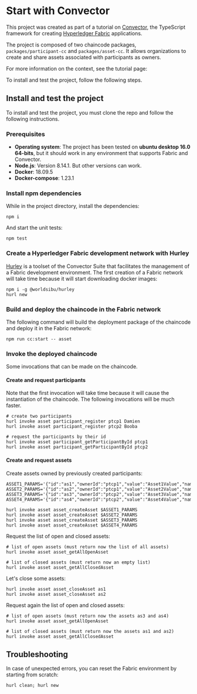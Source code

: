 # Start with Convector
This project was created as part of a tutorial on [Convector](https://github.com/hyperledger-labs/convector), the TypeScript framework for creating [Hyperledger Fabric](https://www.hyperledger.org/projects/fabric) applications.

The project is composed of two chaincode packages, `packages/participant-cc` and `packages/asset-cc`. It allows organizations to create and share assets associated with participants as owners.

For more information on the context, see the tutorial page:

To install and test the project, follow the following steps.

## Install and test the project
To install and test the project, you must clone the repo and follow the following instructions.

### Prerequisites
* **Operating system**: The project has been tested on **ubuntu desktop 16.0 64-bits**, but it should work in any environment that supports Fabric and Convector.
* **Node.js**: Version 8.14.1. But other versions can work.
* **Docker**: 18.09.5
* **Docker-compose**: 1.23.1

### Install npm dependencies
While in the project directory, install the dependencies:
```
npm i
```
And start the unit tests:
```
npm test
```
### Create a Hyperledger Fabric development network with Hurley
[Hurley](https://github.com/worldsibu/hurley) is a toolset  of the Convector Suite that facilitates the management of a Fabric development environment. The first creation of a Fabric network will take time because it will start downloading docker images:
```
npm i -g @worldsibu/hurley
hurl new
```
### Build and deploy the chaincode in the Fabric network
The following command will build the deployment package of the chaincode and deploy it in the Fabric network:
```
npm run cc:start -- asset
```
### Invoke the deployed chaincode
Some invocations that can be made on the chaincode.
#### Create and request participants 
Note that the first invocation will take time because it will cause the instantiation of the chaincode. The following invocations will be much faster.
```
# create two participants
hurl invoke asset participant_register ptcp1 Damien
hurl invoke asset participant_register ptcp2 Booba

# request the participants by their id
hurl invoke asset participant_getParticipantById ptcp1
hurl invoke asset participant_getParticipantById ptcp2
```
#### Create and request assets
Create assets owned by previously created participants:
```
ASSET1_PARAMS='{"id":"as1","ownerId":"ptcp1","value":"Asset1Value","name":"Asset1Name"}'
ASSET2_PARAMS='{"id":"as2","ownerId":"ptcp1","value":"Asset2Value","name":"Asset2Name"}'
ASSET3_PARAMS='{"id":"as3","ownerId":"ptcp2","value":"Asset3Value","name":"Asset3Name"}'
ASSET4_PARAMS='{"id":"as4","ownerId":"ptcp2","value":"Asset4Value","name":"Asset4Name"}'

hurl invoke asset asset_createAsset $ASSET1_PARAMS
hurl invoke asset asset_createAsset $ASSET2_PARAMS
hurl invoke asset asset_createAsset $ASSET3_PARAMS
hurl invoke asset asset_createAsset $ASSET4_PARAMS
```

Request the list of open and closed assets:
```
# list of open assets (must return now the list of all assets)
hurl invoke asset asset_getAllOpenAsset

# list of closed assets (must return now an empty list)
hurl invoke asset asset_getAllClosedAsset
```
Let's close some assets:
```
hurl invoke asset asset_closeAsset as1
hurl invoke asset asset_closeAsset as2
``` 

Request again the list of open and closed assets:
```
# list of open assets (must return now the assets as3 and as4)
hurl invoke asset asset_getAllOpenAsset

# list of closed assets (must return now the assets as1 and as2)
hurl invoke asset asset_getAllClosedAsset
```

## Troubleshooting
In case of unexpected errors, you can reset the Fabric environment by starting from scratch:
```
hurl clean; hurl new
``` 
